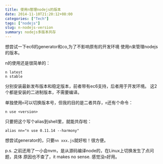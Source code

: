 ```yaml
---
title: 使用n管理nodejs的版本
date: 2014-11-10T21:20:12+08:00
categories: ["Tech"]
tags: ["nodejs"]
slug: n-nodejs-version
summary: nodejs多版本共存
---
```


想尝试一下ec6的generator和co,为了不影响原有的开发环境
使用n来管理nodejs的版本。

n的使用还是很简单的：
```shell
n latest
n stable
```
分别安装最新发布版本和稳定版本，前者带有ec6支持，后者用于开发环境。
这2个都是安装的二进制版本，不需要编译。

单独使用`n`可以切换版本号，但我的目的是二者共存，`n`还有个命令：
```shell
n use <version>
```
只要把这个写个alias到shell里，就能共存啦：
```shell
alias nn="n use 0.11.14 --harmony"
```
想尝试generator的，只要`nn xxx.js`就好啦！很方便。

p.s. 之前还用了一小会nvm，是从源码编译node的，在Linux上切换发生了点问题，具体
原因也不查了，it makes no sense. 感觉没`n`好用。